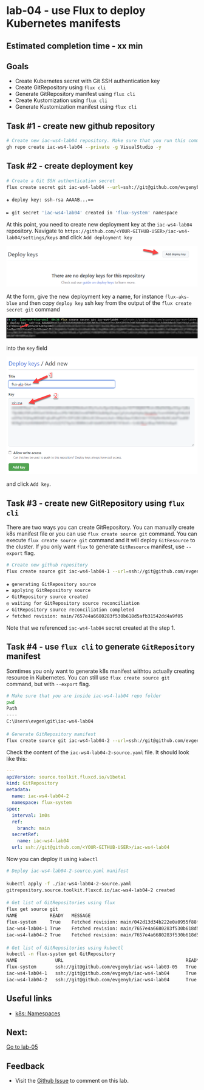 # lab-04 - use Flux to deploy Kubernetes manifests

## Estimated completion time - xx min


## Goals

* Create Kubernetes secret with Git SSH authentication key
* Create GitRepository using `flux cli`
* Generate GitRepository manifest using `flux cli`
* Create Kustomization using `flux cli`
* Generate Kustomization manifest using `flux cli`

## Task #1 - create new github repository

```bash
# Create new iac-ws4-lab04 repository. Make sure that you run this command outside of github repository, otherwise you will get the following error message  'error: remote origin already exists.' and you will need to clone iac-ws4-lab03 to some other folder.
gh repo create iac-ws4-lab04 --private -g VisualStudio -y
```

## Task #2 - create deployment key

```bash
# Create a Git SSH authentication secret
flux create secret git iac-ws4-lab04 --url=ssh://git@github.com/evgenyb/iac-ws4-lab04 --ssh-key-algorithm=rsa  --ssh-rsa-bits 4096

✚ deploy key: ssh-rsa AAAAB...==

► git secret 'iac-ws4-lab04' created in 'flux-system' namespace
```

At this point, you need to create new deployment key at the `iac-ws4-lab04` repository. Navigate to `https://github.com/<YOUR-GITHUB-USER>/iac-ws4-lab04/settings/keys` and click `Add deployment key`

![add-deployment-key](images/new-deployment-key-1.png)

At the form, give the new deployment key a name, for instance `flux-aks-blue` and then copy `deploy key` ssh key from the output of the `flux create secret git` command

![ssh](images/ssh-section.png)

into the `Key` field 

![key](images/new-deployment-key-2.png)

and click `Add key`.

## Task #3 - create new GitRepository using `flux cli`

There are two ways you can create GitRepository. You can manually create k8s manifest file or you can use `flux create source git` command. You can execute `flux create source git` command and it will deploy `GitResource` to the cluster. If you only want `flux` to generate `GitResource` manifest, use `--export` flag. 

```bash
# Create new github repository 
flux create source git iac-ws4-lab04-1 --url=ssh://git@github.com/evgenyb/iac-ws4-lab04 --secret-ref iac-ws4-lab04 --branch=main --interval=1m

✚ generating GitRepository source
► applying GitRepository source
✔ GitRepository source created
◎ waiting for GitRepository source reconciliation
✔ GitRepository source reconciliation completed
✔ fetched revision: main/7657e4a6680283f530b618d5afb31542dd4a9f05
```

Note that we referenced `iac-ws4-lab04` secret created at the step 1.

## Task #4 - use `flux cli` to generate `GitRepository` manifest 

Somtimes you only want to generate k8s manifest withtou actually creating resource in Kubernetes. You can still use `flux create source git` command, but with `--export` flag.

```bash
# Make sure that you are inside iac-ws4-lab04 repo folder
pwd
Path
----
C:\Users\evgen\git\iac-ws4-lab04

# Generate GitRepository manifest 
flux create source git iac-ws4-lab04-2 --url=ssh://git@github.com/evgenyb/iac-ws4-lab04 --secret-ref iac-ws4-lab04 --branch=main --interval=1m --export > iac-ws4-lab04-2-source.yaml
```

Check the content of the `iac-ws4-lab04-2-source.yaml` file. It should look like this:

```yaml
---
apiVersion: source.toolkit.fluxcd.io/v1beta1
kind: GitRepository
metadata:
  name: iac-ws4-lab04-2
  namespace: flux-system
spec:
  interval: 1m0s
  ref:
    branch: main
  secretRef:
    name: iac-ws4-lab04
  url: ssh://git@github.com/<YOUR-GITHUB-USER>/iac-ws4-lab04
```

Now you can deploy it using `kubectl`

```bash
# Deploy iac-ws4-lab04-2-source.yaml manifest

kubectl apply -f ./iac-ws4-lab04-2-source.yaml
gitrepository.source.toolkit.fluxcd.io/iac-ws4-lab04-2 created

# Get list of GitRepositories using flux
flux get source git
NAME            READY   MESSAGE                                                         REVISION                                        SUSPENDED
flux-system     True    Fetched revision: main/042d13d34b222e0a0955f88f09cc84f848545f69 main/042d13d34b222e0a0955f88f09cc84f848545f69   False
iac-ws4-lab04-1 True    Fetched revision: main/7657e4a6680283f530b618d5afb31542dd4a9f05 main/7657e4a6680283f530b618d5afb31542dd4a9f05   False
iac-ws4-lab04-2 True    Fetched revision: main/7657e4a6680283f530b618d5afb31542dd4a9f05 main/7657e4a6680283f530b618d5afb31542dd4a9f05   False

# Get list of GitRepositories using kubectl
kubectl -n flux-system get GitRepository
NAME              URL                                             READY   STATUS                                                            AGE
flux-system       ssh://git@github.com/evgenyb/iac-ws4-lab03-05   True    Fetched revision: main/042d13d34b222e0a0955f88f09cc84f848545f69   134m
iac-ws4-lab04-1   ssh://git@github.com/evgenyb/iac-ws4-lab04      True    Fetched revision: main/7657e4a6680283f530b618d5afb31542dd4a9f05   15m
iac-ws4-lab04-2   ssh://git@github.com/evgenyb/iac-ws4-lab04      True    Fetched revision: main/7657e4a6680283f530b618d5afb31542dd4a9f05   45s
```

## Useful links

* [k8s: Namespaces](https://kubernetes.io/docs/concepts/overview/working-with-objects/namespaces/)

## Next: 

[Go to lab-05](../lab-05/readme.md)

## Feedback

* Visit the [Github Issue](https://github.com/evgenyb/aks-workshops/issues/xx) to comment on this lab.